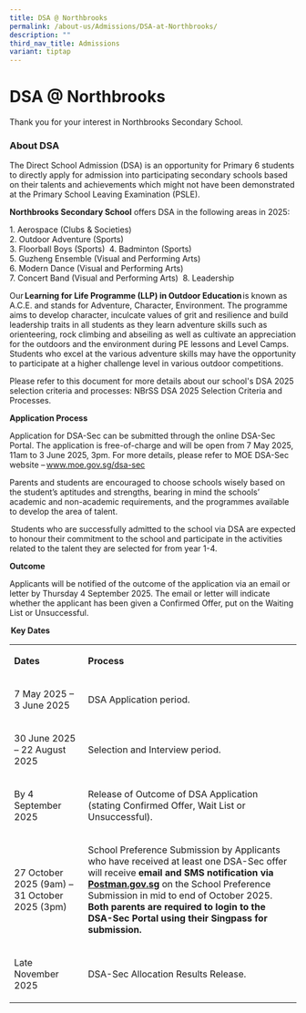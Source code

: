 ```yaml
---
title: DSA @ Northbrooks
permalink: /about-us/Admissions/DSA-at-Northbrooks/
description: ""
third_nav_title: Admissions
variant: tiptap
---
```

<h1>DSA @ Northbrooks</h1>
<p>Thank you for your interest in Northbrooks Secondary School.</p>
<h3>About DSA</h3>
<p>The Direct School Admission (DSA) is an opportunity for Primary 6 students
to directly apply for admission into participating secondary schools based
on their talents and achievements which might not have been demonstrated
at the Primary School Leaving Examination (PSLE). &nbsp;</p>
<p></p>
<p><strong>Northbrooks Secondary School</strong>&nbsp;offers DSA in the following
areas in 2025:
<br>
</p>
<p>1. Aerospace (Clubs &amp; Societies) &nbsp;
<br>2. Outdoor Adventure (Sports)&nbsp;
<br>3. Floorball Boys (Sports)&nbsp; 4. Badminton (Sports)&nbsp;
<br>5. Guzheng Ensemble (Visual and Performing Arts)&nbsp;
<br>6. Modern Dance (Visual and Performing Arts)&nbsp;
<br>7. Concert Band (Visual and Performing Arts)&nbsp; 8. Leadership&nbsp;</p>
<p>Our <strong>Learning for Life Programme (LLP) in Outdoor Education </strong>is
known as A.C.E. and stands for Adventure, Character, Environment. The programme
aims to develop character, inculcate values of grit and resilience and
build leadership traits in all students as they learn adventure skills
such as orienteering, rock climbing and abseiling as well as cultivate
an appreciation for the outdoors and the environment during PE lessons
and Level Camps. Students who excel at the various adventure skills may
have the opportunity to participate at a higher challenge level in various
outdoor competitions.&nbsp;</p>
<p></p>
<p>Please refer to this document for more details about our school's DSA
2025 selection criteria and processes: NBrSS DSA 2025 Selection Criteria
and Processes.</p>
<p><strong>Application Process</strong>&nbsp;</p>
<p>Application for DSA-Sec can be submitted through the online DSA-Sec Portal.
The application is free-of-charge and will be open from 7 May 2025, 11am
to 3 June 2025, 3pm. For more details, please refer to MOE DSA-Sec website
– <a href="http://www.moe.gov.sg/dsa-sec" rel="noopener noreferrer nofollow" target="_blank">www.moe.gov.sg/dsa-sec</a>
</p>
<p>Parents and students are encouraged to choose schools wisely based on
the student’s aptitudes and strengths, bearing in mind the schools’ academic
and non-academic requirements, and the programmes available to develop
the area of talent.&nbsp;</p>
<p> Students who are successfully admitted to the school via DSA are expected
to honour their commitment to the school and participate in the activities
related to the talent they are selected for from year 1-4.&nbsp;</p>
<p><strong>Outcome</strong>&nbsp;</p>
<p>Applicants will be notified of the outcome of the application via an email
or letter by Thursday 4 September 2025. The email or letter will indicate
whether the applicant has been given a Confirmed Offer, put on the Waiting
List or Unsuccessful.&nbsp;</p>
<p><strong> Key Dates</strong>&nbsp;</p>
<table style="minWidth: 50px">
<colgroup>
<col>
<col>
</colgroup>
<tbody>
<tr>
<td rowspan="1" colspan="1">
<p><strong>Dates</strong>&nbsp;</p>
</td>
<td rowspan="1" colspan="1">
<p><strong>Process</strong>&nbsp;</p>
</td>
</tr>
<tr>
<td rowspan="1" colspan="1">
<p>7 May 2025 – 3 June 2025&nbsp;</p>
</td>
<td rowspan="1" colspan="1">
<p>DSA Application period.&nbsp;</p>
</td>
</tr>
<tr>
<td rowspan="1" colspan="1">
<p>30 June 2025 – 22 August 2025&nbsp;</p>
</td>
<td rowspan="1" colspan="1">
<p>Selection and Interview period.&nbsp;</p>
</td>
</tr>
<tr>
<td rowspan="1" colspan="1">
<p>By 4 September 2025&nbsp;</p>
</td>
<td rowspan="1" colspan="1">
<p>Release of Outcome of DSA Application (stating Confirmed Offer, Wait List
or Unsuccessful).&nbsp;</p>
</td>
</tr>
<tr>
<td rowspan="1" colspan="1">
<p>27 October 2025 (9am) – 31 October 2025 (3pm)&nbsp;</p>
</td>
<td rowspan="1" colspan="1">
<p>School Preference Submission by Applicants who have received at least
one DSA-Sec offer will receive <strong>email and SMS notification</strong>  <strong>via <a href="http://www.moe.gov.sg/dsa-sec" rel="noopener noreferrer nofollow" target="_blank">Postman.gov.sg</a> </strong>on
the School Preference Submission in mid to end of October 2025. <strong>Both parents are required to login to the DSA-Sec Portal using their Singpass for submission.</strong>&nbsp;</p>
</td>
</tr>
<tr>
<td rowspan="1" colspan="1">
<p>Late November 2025&nbsp;</p>
</td>
<td rowspan="1" colspan="1">
<p>DSA-Sec Allocation Results Release.&nbsp;</p>
</td>
</tr>
</tbody>
</table>
<p>&nbsp;</p>